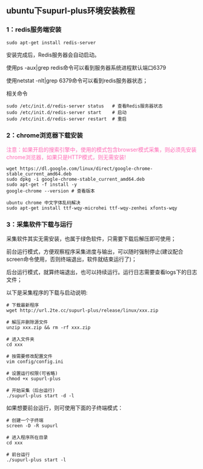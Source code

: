 ## ubuntu下supurl-plus环境安装教程

### 1：redis服务端安装
```
sudo apt-get install redis-server
```

安装完成后，Redis服务器会自动启动。

使用ps -aux|grep redis命令可以看到服务器系统进程默认端口6379

使用netstat -nlt|grep 6379命令可以看到redis服务器状态；

相关命令
```
sudo /etc/init.d/redis-server status   # 查看Redis服务器状态
sudo /etc/init.d/redis-server start    # 启动
sudo /etc/init.d/redis-server restart  # 重启
```


### 2：chrome浏览器下载安装

<font color="Hotpink">
注意：如果开启的搜索引擎中，使用的模式包含browser模式采集，则必须先安装chrome浏览器，如果只是HTTP模式，则无需安装!
</font>


```
wget https://dl.google.com/linux/direct/google-chrome-stable_current_amd64.deb 
sudo dpkg -i google-chrome-stable_current_amd64.deb
sudo apt-get -f install -y
google-chrome --version # 查看版本

ubuntu chrome 中文字体乱码解决
sudo apt-get install ttf-wqy-microhei ttf-wqy-zenhei xfonts-wqy
```

### 3：采集软件下载与运行

采集软件其实无需安装，也属于绿色软件，只需要下载后解压即可使用；

前台运行模式，方便观察程序采集进度与输出，可以随时强制停止(建议配合screen命令使用，否则终端退出，软件就结束运行了)；

后台运行模式，就算终端退出，也可以持续运行。运行日志需要查看logs下的日志文件；

以下是采集程序的下载与启动说明:

```
# 下载最新程序
wget http://url.2te.cc/supurl-plus/release/linux/xxx.zip

# 解压并删除源文件
unzip xxx.zip && rm -rf xxx.zip

# 进入文件夹
cd xxx

# 按需要修改配置文件
vim config/config.ini

# 设置运行权限(可省略)
chmod +x supurl-plus

# 开始采集（后台运行)
./supurl-plus start -d -l

```
如果想要前台运行，则可使用下面的子终端模式：
```
# 创建一个子终端
screen -D -R supurl

# 进入程序所在目录
cd xxx

# 前台运行
./supurl-plus start -l
```
